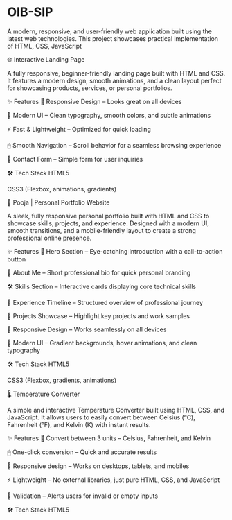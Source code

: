 # OIB-SIP
A modern, responsive, and user-friendly web application built using the latest web technologies. This project showcases practical implementation of HTML, CSS, JavaScript

🌐 Interactive Landing Page

A fully responsive, beginner-friendly landing page built with HTML and CSS. It features a modern design, smooth animations, and a clean layout perfect for showcasing products, services, or personal portfolios.

✨ Features
📱 Responsive Design – Looks great on all devices

🎨 Modern UI – Clean typography, smooth colors, and subtle animations

⚡ Fast & Lightweight – Optimized for quick loading

🖱 Smooth Navigation – Scroll behavior for a seamless browsing experience

📩 Contact Form – Simple form for user inquiries

🛠️ Tech Stack
HTML5

CSS3 (Flexbox, animations, gradients)

💼 Pooja | Personal Portfolio Website

A sleek, fully responsive personal portfolio built with HTML and CSS to showcase skills, projects, and experience. Designed with a modern UI, smooth transitions, and a mobile-friendly layout to create a strong professional online presence.

✨ Features
🎯 Hero Section – Eye-catching introduction with a call-to-action button

📖 About Me – Short professional bio for quick personal branding

🛠 Skills Section – Interactive cards displaying core technical skills

📜 Experience Timeline – Structured overview of professional journey

📂 Projects Showcase – Highlight key projects and work samples

📱 Responsive Design – Works seamlessly on all devices

🎨 Modern UI – Gradient backgrounds, hover animations, and clean typography

🛠️ Tech Stack
HTML5

CSS3 (Flexbox, gradients, animations) 


🌡️ Temperature Converter

A simple and interactive Temperature Converter built using HTML, CSS, and JavaScript. It allows users to easily convert between Celsius (°C), Fahrenheit (°F), and Kelvin (K) with instant results.

✨ Features
🔄 Convert between 3 units – Celsius, Fahrenheit, and Kelvin

🖱 One-click conversion – Quick and accurate results

📱 Responsive design – Works on desktops, tablets, and mobiles

⚡ Lightweight – No external libraries, just pure HTML, CSS, and JavaScript

🚫 Validation – Alerts users for invalid or empty inputs

🛠 Tech Stack
HTML5
